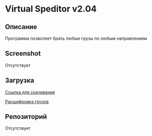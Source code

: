 # Virtual Speditor v2.04

## Описание

Программа позволяет брать любые грузы по любым направлениям

## Screenshot

Отсутствует

## Загрузка

[Ссылка для скачивания](https://github.com/idma88/dreamon/blob/master/Soft/Virtual%20Speditor/Virtual_Speditor2_04.zip)

[Расшифровка грузов](https://github.com/idma88/dreamon/blob/master/Soft/Virtual%20Speditor/Virtual_Speditor1_99_cargo.txt)

## Репозиторий

Отсутствует